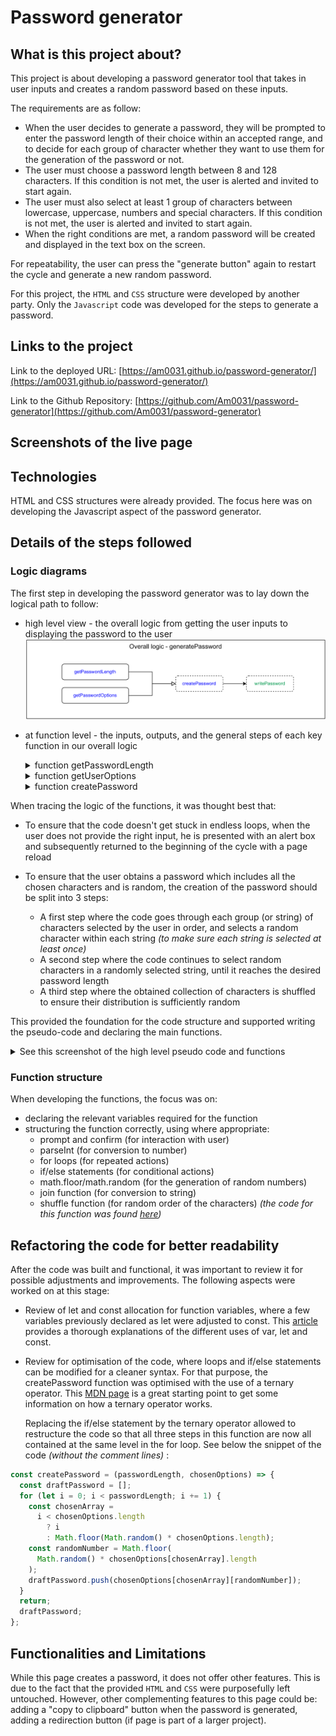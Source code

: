 # Password generator

## What is this project about?

This project is about developing a password generator tool that takes in user inputs and creates a random password based on these inputs.

The requirements are as follow:

- When the user decides to generate a password, they will be prompted to enter the password length of their choice within an accepted range, and to decide for each group of character whether they want to use them for the generation of the password or not.
- The user must choose a password length between 8 and 128 characters. If this condition is not met, the user is alerted and invited to start again.
- The user must also select at least 1 group of characters between lowercase, uppercase, numbers and special characters. If this condition is not met, the user is alerted and invited to start again.
- When the right conditions are met, a random password will be created and displayed in the text box on the screen.

For repeatability, the user can press the "generate button" again to restart the cycle and generate a new random password.

For this project, the `HTML` and `CSS` structure were developed by another party. Only the `Javascript` code was developed for the steps to generate a password.

## Links to the project

Link to the deployed URL: [https://am0031.github.io/password-generator/](https://am0031.github.io/password-generator/)

Link to the Github Repository: [https://github.com/Am0031/password-generator](https://github.com/Am0031/password-generator)

## Screenshots of the live page

## Technologies

HTML and CSS structures were already provided. The focus here was on developing the Javascript aspect of the password generator.

## Details of the steps followed

### Logic diagrams

The first step in developing the password generator was to lay down the logical path to follow:

- high level view - the overall logic from getting the user inputs to displaying the password to the user
  ![overall logic](./assets/images/logic-overall.png)
- at function level - the inputs, outputs, and the general steps of each key function in our overall logic
    <details>
    <summary>function getPasswordLength</summary>

  ![Logic for getPasswordLength function](./assets/images/logic-plength-section1.png)

    </details>

    <details>
    <summary>function getUserOptions</summary>

  ![Logic for getPasswordLength function](./assets/images/logic-options-section2.png)

    </details>

    <details>
    <summary>function createPassword</summary>

  ![Logic for getPasswordLength function](./assets/images/logic-create-section3.png)

    </details>

When tracing the logic of the functions, it was thought best that:

- To ensure that the code doesn't get stuck in endless loops, when the user does not provide the right input, he is presented with an alert box and subsequently returned to the beginning of the cycle with a page reload

- To ensure that the user obtains a password which includes all the chosen characters and is random, the creation of the password should be split into 3 steps:
  - A first step where the code goes through each group (or string) of characters selected by the user in order, and selects a random character within each string _(to make sure each string is selected at least once)_
  - A second step where the code continues to select random characters in a randomly selected string, until it reaches the desired password length
  - A third step where the obtained collection of characters is shuffled to ensure their distribution is sufficiently random

This provided the foundation for the code structure and supported writing the pseudo-code and declaring the main functions.

<details>
    <summary>See this screenshot of the high level pseudo code and functions</summary>

![High level view of the code](./assets/images/screenshot-highlevel.png)

</details>

### Function structure

When developing the functions, the focus was on:

- declaring the relevant variables required for the function
- structuring the function correctly, using where appropriate:
  - prompt and confirm (for interaction with user)
  - parseInt (for conversion to number)
  - for loops (for repeated actions)
  - if/else statements (for conditional actions)
  - math.floor/math.random (for the generation of random numbers)
  - join function (for conversion to string)
  - shuffle function (for random order of the characters) _(the code for this function was found [here](https://stackoverflow.com/questions/2450954/how-to-randomize-shuffle-a-javascript-array))_

## Refactoring the code for better readability

After the code was built and functional, it was important to review it for possible adjustments and improvements.
The following aspects were worked on at this stage:

- Review of let and const allocation for function variables, where a few variables previously declared as let were adjusted to const.
  This [article](https://www.freecodecamp.org/news/var-let-and-const-whats-the-difference/) provides a thorough explanations of the different uses of var, let and const.

- Review for optimisation of the code, where loops and if/else statements can be modified for a cleaner syntax.
  For that purpose, the createPassword function was optimised with the use of a ternary operator. This [MDN page](https://developer.mozilla.org/en-US/docs/Web/JavaScript/Reference/Operators/Conditional_Operator) is a great starting point to get some information on how a ternary operator works.

  Replacing the if/else statement by the ternary operator allowed to restructure the code so that all three steps in this function are now all contained at the same level in the for loop. See below the snippet of the code _(without the comment lines)_ :

```javascript
const createPassword = (passwordLength, chosenOptions) => {
  const draftPassword = [];
  for (let i = 0; i < passwordLength; i += 1) {
    const chosenArray =
      i < chosenOptions.length
        ? i
        : Math.floor(Math.random() * chosenOptions.length);
    const randomNumber = Math.floor(
      Math.random() * chosenOptions[chosenArray].length
    );
    draftPassword.push(chosenOptions[chosenArray][randomNumber]);
  }
  return;
  draftPassword;
};
```

## Functionalities and Limitations

While this page creates a password, it does not offer other features. This is due to the fact that the provided `HTML` and `CSS` were purposefully left untouched.
However, other complementing features to this page could be: adding a "copy to clipboard" button when the password is generated, adding a redirection button (if page is part of a larger project).
